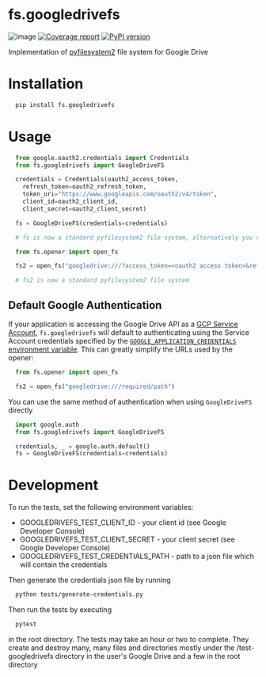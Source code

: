 # fs.googledrivefs

![image](https://github.com/rkhwaja/fs.googledrivefs/workflows/ci/badge.svg) [![Coverage report](https://coveralls.io/repos/github/rkhwaja/fs.googledrivefs/badge.svg?branch=master "Coverage summary")](https://coveralls.io/github/rkhwaja/fs.googledrivefs?branch=master) [![PyPI version](https://badge.fury.io/py/fs.googledrivefs.svg)](https://badge.fury.io/py/fs.googledrivefs)

Implementation of [pyfilesystem2](https://docs.pyfilesystem.org/) file system for Google Drive

# Installation

```bash
  pip install fs.googledrivefs
```

# Usage

```python
  from google.oauth2.credentials import Credentials
  from fs.googledrivefs import GoogleDriveFS

  credentials = Credentials(oauth2_access_token,
    refresh_token=oauth2_refresh_token,
    token_uri="https://www.googleapis.com/oauth2/v4/token",
    client_id=oauth2_client_id,
    client_secret=oauth2_client_secret)

  fs = GoogleDriveFS(credentials=credentials)

  # fs is now a standard pyfilesystem2 file system, alternatively you can use the opener...

  from fs.opener import open_fs

  fs2 = open_fs("googledrive:///?access_token=<oauth2 access token>&refresh_token=<oauth2 refresh token>&client_id=<oauth2 client id>&client_secret=<oauth2 client secret>")

  # fs2 is now a standard pyfilesystem2 file system
```

## Default Google Authentication

If your application is accessing the Google Drive API as a 
[GCP Service Account](https://cloud.google.com/iam/docs/service-accounts), `fs.googledrivefs` will
default to authenticating using the Service Account credentials specified by the 
[`GOOGLE_APPLICATION_CREDENTIALS` environment variable](https://cloud.google.com/docs/authentication/getting-started). 
This can greatly simplify the URLs used by the opener:

```python
  from fs.opener import open_fs

  fs2 = open_fs("googledrive:///required/path")
```

You can use the same method of authentication when using `GoogleDriveFS` directly

```python
  import google.auth
  from fs.googledrivefs import GoogleDriveFS

  credentials, _ = google.auth.default()
  fs = GoogleDriveFS(credentials=credentials)
```

# Development

To run the tests, set the following environment variables:

- GOOGLEDRIVEFS_TEST_CLIENT_ID - your client id (see Google Developer Console)
- GOOGLEDRIVEFS_TEST_CLIENT_SECRET - your client secret (see Google Developer Console)
- GOOGLEDRIVEFS_TEST_CREDENTIALS_PATH - path to a json file which will contain the credentials

Then generate the credentials json file by running

```bash
  python tests/generate-credentials.py
```

Then run the tests by executing

```bash
  pytest
```

in the root directory. The tests may take an hour or two to complete. They create and destroy many, many files and directories mostly under the /test-googledrivefs directory in the user's Google Drive and a few in the root directory
